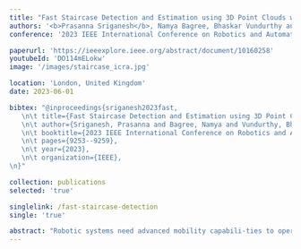 ```yaml
---
title: "Fast Staircase Detection and Estimation using 3D Point Clouds with Multi-detection Merging for Heterogeneous Robots"
authors: '<b>Prasanna Sriganesh</b>, Namya Bagree, Bhaskar Vundurthy and Matthew Travers'
conference: '2023 IEEE International Conference on Robotics and Automation (ICRA)'

paperurl: 'https://ieeexplore.ieee.org/abstract/document/10160258'
youtubeId: 'DO114mELokw'
image: '/images/staircase_icra.jpg'

location: 'London, United Kingdom'
date: 2023-06-01

bibtex: "@inproceedings{sriganesh2023fast,
   \n\t title={Fast Staircase Detection and Estimation using 3D Point Clouds with Multi-detection Merging for Heterogeneous Robots},
   \n\t author={Sriganesh, Prasanna and Bagree, Namya and Vundurthy, Bhaskar and Travers, Matthew},
   \n\t booktitle={2023 IEEE International Conference on Robotics and Automation (ICRA)},
   \n\t pages={9253--9259},
   \n\t year={2023},
   \n\t organization={IEEE},
\n}"

collection: publications
selected: 'true'

singlelink: /fast-staircase-detection
single: 'true'

abstract: "Robotic systems need advanced mobility capabili-ties to operate in complex, three-dimensional environments designed for human use, e.g., multi-level buildings. Incorporating some level of autonomy enables robots to operate robustly, reliably, and efficiently in such complex environments, e.g., automatically \"returning home\" if communication between an operator and robot is lost during deployment. This work presents a novel method that enables mobile robots to robustly operate in multi-level environments by making it possible to autonomously locate and climb a range of different staircases. We present results wherein a wheeled robot works together with a quadrupedal system to quickly detect different staircases and reliably climb them. The performance of this novel staircase detection algorithm that is able to run on the heterogeneous platforms is compared to the current state-of-the-art detection algorithm. We show that our approach significantly increases the accuracy and speed at which detections occur."
---
```





